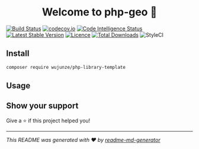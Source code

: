 <h1 align="center">Welcome to php-geo 👋</h1>
<p>
</p>

[![Build Status](https://travis-ci.org/wujunze/php-library-template.svg?branch=master)](https://travis-ci.org/wujunze/php-library-template)
[![codecov.io](http://codecov.io/github/wujunze/php-library-template/coverage.svg?branch=master)](http://codecov.io/github/wujunze/php-library-template?branch=master)
[![Code Intelligence Status](https://scrutinizer-ci.com/g/wujunze/php-library-template/badges/code-intelligence.svg?b=master)](https://scrutinizer-ci.com/code-intelligence)
[![Latest Stable Version](https://poser.pugx.org/wujunze/php-library-template/v/stable)](https://packagist.org/packages/wujunze/php-library-template)
[![Licence](https://poser.pugx.org/wujunze/php-library-template/license.svg)](https://packagist.org/packages/wujunze/php-library-template)
[![Total Downloads](https://poser.pugx.org/wujunze/php-library-template/downloads.svg)](https://packagist.org/packages/wujunze/php-library-template)
![StyleCI](https://github.styleci.io/repos/194645280/shield?branch=master)

## Install

```sh
composer require wujunze/php-library-template
```

## Usage 


## Show your support

Give a ⭐️ if this project helped you!

***
_This README was generated with ❤️ by [readme-md-generator](https://github.com/kefranabg/readme-md-generator)_